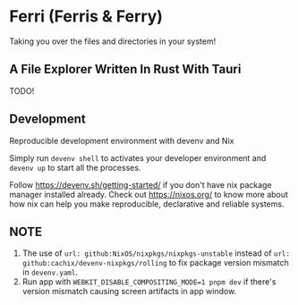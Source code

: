 # Ferri (Ferris & Ferry)
Taking you over the files and directories in your system!

## A File Explorer Written In Rust With Tauri
TODO!

## Development
Reproducible development environment with devenv and Nix

Simply run `devenv shell` to activates your developer environment and `devenv up` to start all the processes.

Follow https://devenv.sh/getting-started/ if you don't have nix package manager installed already.
Check out https://nixos.org/ to know more about how nix can help you make reproducible, declarative and reliable systems.

## NOTE

1. The use of `url: github:NixOS/nixpkgs/nixpkgs-unstable` instead of `url: github:cachix/devenv-nixpkgs/rolling` to fix package version mismatch in `devenv.yaml`.
2. Run app with `WEBKIT_DISABLE_COMPOSITING_MODE=1 pnpm dev` if there's version mismatch causing screen artifacts in app window.
